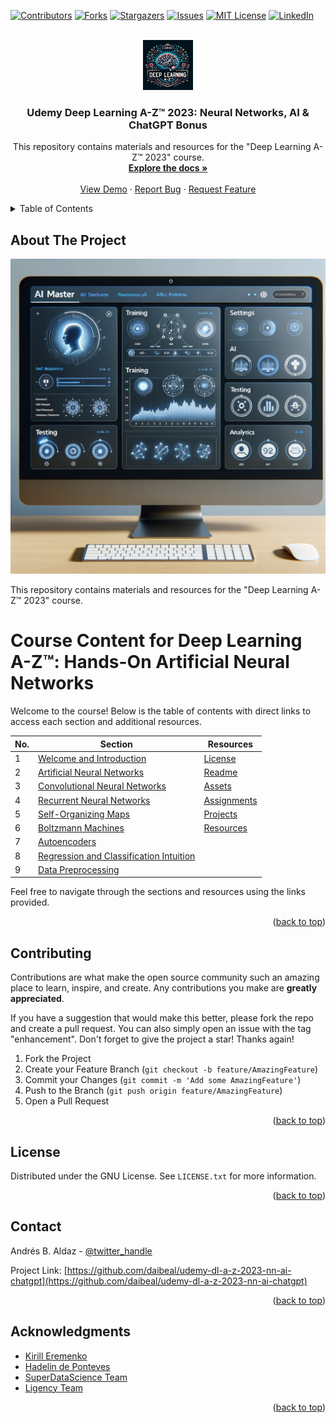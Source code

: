 
<a name="readme-top"></a>



<!-- PROJECT SHIELDS -->

[![Contributors][contributors-shield]][contributors-url]
[![Forks][forks-shield]][forks-url]
[![Stargazers][stars-shield]][stars-url]
[![Issues][issues-shield]][issues-url]
[![MIT License][license-shield]][license-url]
[![LinkedIn][linkedin-shield]][linkedin-url]



<!-- PROJECT LOGO -->
<br />
<div align="center">
  <a href="https://github.com/github_username/repo_name">
    <img src="assets/images/logo.png" alt="Logo" width="80" height="80">
  </a>

<h3 align="center">Udemy Deep Learning A-Z™ 2023: Neural Networks, AI & ChatGPT Bonus
</h3>

  <p align="center">
    This repository contains materials and resources for the "Deep Learning A-Z™ 2023" course.
    <br />
    <a href="https://github.com/github_username/repo_name"><strong>Explore the docs »</strong></a>
    <br />
    <br />
    <a href="https://github.com/github_username/repo_name">View Demo</a>
    ·
    <a href="https://github.com/github_username/repo_name/issues">Report Bug</a>
    ·
    <a href="https://github.com/github_username/repo_name/issues">Request Feature</a>
  </p>
</div>



<!-- TABLE OF CONTENTS -->
<details>
  <summary>Table of Contents</summary>
  <ol>
    <li>
      <a href="#about-the-project">About The Project</a>
    </li>
    <li>
      <a href="#getting-started">Getting Started</a>
      <ul>
        <li><a href="#prerequisites">Prerequisites</a></li>
        <li><a href="#installation">Installation</a></li>
      </ul>
    </li>
    <li><a href="#contributing">Contributing</a></li>
    <li><a href="#license">License</a></li>
    <li><a href="#contact">Contact</a></li>
    <li><a href="#acknowledgments">Acknowledgments</a></li>
  </ol>
</details>



<!-- ABOUT THE PROJECT -->
## About The Project

[![Product Name Screen Shot][product-screenshot]](https://example.com)

This repository contains materials and resources for the "Deep Learning A-Z™ 2023" course.

# Course Content for Deep Learning A-Z™: Hands-On Artificial Neural Networks

Welcome to the course! Below is the table of contents with direct links to access each section and additional resources.

| No. | Section                                   | Resources              |
|-----|-------------------------------------------|------------------------|
| 1   | [Welcome and Introduction](01-Welcome-and-Introduction)                | [License](LICENSE)     |
| 2   | [Artificial Neural Networks](02-Artificial-Neural-Networks)            | [Readme](README.md)    |
| 3   | [Convolutional Neural Networks](03-Convolutional-Neural-Networks)      | [Assets](assets)       |
| 4   | [Recurrent Neural Networks](04-Recurrent-Neural-Networks)              | [Assignments](assignments)|
| 5   | [Self-Organizing Maps](05-Self-Organizing-Maps)                        | [Projects](projects)   |
| 6   | [Boltzmann Machines](06-Boltzmann-Machines)                            | [Resources](resources) |
| 7   | [Autoencoders](07-Autoencoders)                                        |                        |
| 8   | [Regression and Classification Intuition](08-Regression-and-Classification-Intuition)|                        |
| 9   | [Data Preprocessing](09-Data-Preprocessing)                            |                        |

Feel free to navigate through the sections and resources using the links provided.


<p align="right">(<a href="#readme-top">back to top</a>)</p>


<!-- CONTRIBUTING -->
## Contributing

Contributions are what make the open source community such an amazing place to learn, inspire, and create. Any contributions you make are **greatly appreciated**.

If you have a suggestion that would make this better, please fork the repo and create a pull request. You can also simply open an issue with the tag "enhancement".
Don't forget to give the project a star! Thanks again!

1. Fork the Project
2. Create your Feature Branch (`git checkout -b feature/AmazingFeature`)
3. Commit your Changes (`git commit -m 'Add some AmazingFeature'`)
4. Push to the Branch (`git push origin feature/AmazingFeature`)
5. Open a Pull Request

<p align="right">(<a href="#readme-top">back to top</a>)</p>



<!-- LICENSE -->
## License

Distributed under the GNU License. See `LICENSE.txt` for more information.

<p align="right">(<a href="#readme-top">back to top</a>)</p>



<!-- CONTACT -->
## Contact

Andrés B. Aldaz - [@twitter_handle](https://x.com/andresaldazz)

Project Link: [https://github.com/daibeal/udemy-dl-a-z-2023-nn-ai-chatgpt](https://github.com/daibeal/udemy-dl-a-z-2023-nn-ai-chatgpt)

<p align="right">(<a href="#readme-top">back to top</a>)</p>



<!-- ACKNOWLEDGMENTS -->
## Acknowledgments

* [Kirill Eremenko](http://www.superdatascience.com/)
* [Hadelin de Ponteves](https://www.instagram.com/hadelindeponteves/?hl=en)
* [SuperDataScience Team](https://linkedin.com/company/ligency)
* [Ligency Team](https://www.youtube.com/c/artofvisualization)

<p align="right">(<a href="#readme-top">back to top</a>)</p>



<!-- MARKDOWN LINKS & IMAGES -->
<!-- https://www.markdownguide.org/basic-syntax/#reference-style-links -->
[contributors-shield]: https://img.shields.io/github/contributors/daibeal/udemy-dl-a-z-2023-nn-ai-chatgpt.svg?style=for-the-badge
[contributors-url]: https://github.com/daibeal/udemy-dl-a-z-2023-nn-ai-chatgpt/graphs/contributors
[forks-shield]: https://img.shields.io/github/forks/daibeal/udemy-dl-a-z-2023-nn-ai-chatgpt.svg?style=for-the-badge
[forks-url]: https://github.com/daibeal/udemy-dl-a-z-2023-nn-ai-chatgpt/network/members
[stars-shield]: https://img.shields.io/github/stars/daibeal/udemy-dl-a-z-2023-nn-ai-chatgpt.svg?style=for-the-badge
[stars-url]: https://github.com/daibeal/udemy-dl-a-z-2023-nn-ai-chatgpt/stargazers
[issues-shield]: https://img.shields.io/github/issues/daibeal/udemy-dl-a-z-2023-nn-ai-chatgpt.svg?style=for-the-badge
[issues-url]: https://github.com/daibeal/udemy-dl-a-z-2023-nn-ai-chatgpt/issues
[license-shield]: https://img.shields.io/github/license/daibeal/udemy-dl-a-z-2023-nn-ai-chatgpt.svg?style=for-the-badge
[license-url]: https://github.com/daibeal/udemy-dl-a-z-2023-nn-ai-chatgpt/blob/master/LICENSE.txt
[linkedin-shield]: https://img.shields.io/badge/-LinkedIn-black.svg?style=for-the-badge&logo=linkedin&colorB=555
[linkedin-url]: https://linkedin.com/in/andres-aldaz
[product-screenshot]: assets/images/main.png
[Next.js]: https://img.shields.io/badge/next.js-000000?style=for-the-badge&logo=nextdotjs&logoColor=white
[Next-url]: https://nextjs.org/
[React.js]: https://img.shields.io/badge/React-20232A?style=for-the-badge&logo=react&logoColor=61DAFB
[React-url]: https://reactjs.org/
[Vue.js]: https://img.shields.io/badge/Vue.js-35495E?style=for-the-badge&logo=vuedotjs&logoColor=4FC08D
[Vue-url]: https://vuejs.org/
[Angular.io]: https://img.shields.io/badge/Angular-DD0031?style=for-the-badge&logo=angular&logoColor=white
[Angular-url]: https://angular.io/
[Svelte.dev]: https://img.shields.io/badge/Svelte-4A4A55?style=for-the-badge&logo=svelte&logoColor=FF3E00
[Svelte-url]: https://svelte.dev/
[Laravel.com]: https://img.shields.io/badge/Laravel-FF2D20?style=for-the-badge&logo=laravel&logoColor=white
[Laravel-url]: https://laravel.com
[Bootstrap.com]: https://img.shields.io/badge/Bootstrap-563D7C?style=for-the-badge&logo=bootstrap&logoColor=white
[Bootstrap-url]: https://getbootstrap.com
[JQuery.com]: https://img.shields.io/badge/jQuery-0769AD?style=for-the-badge&logo=jquery&logoColor=white
[JQuery-url]: https://jquery.com 
